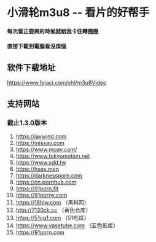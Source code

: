 # 小滑轮m3u8 -- 看片的好帮手

#### 每次看正要爽的時候就給我卡住轉圈圈

#### 直接下載到電腦看沒煩惱


## 软件下载地址
https://www.feiaci.com/xhl/m3u8Video

## 支持网站
### 截止1.3.0版本
1. https://javwind.com
2. https://missav.com
3. https://www.moav.com/
4. https://www.tokyomotion.net
5. https://www.sdd.tw
6. https://hsex.men
7. https://darknessporn.com
8. https://cn.pornhub.com
9. https://91porn.fit
10. https://91porny.com
11. https://18hlw.com （黑料网）
12. http://7130ck.cc （黄色仓库）
13. https://51cg1.com （51吃瓜）
14. https://www.yasetube.com （亚色影库）
15. https://91porn.com
